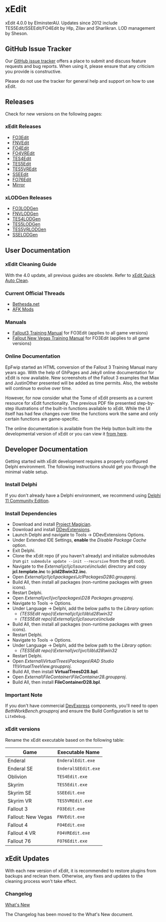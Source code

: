 # xEdit

xEdit 4.0.0 by ElminsterAU. Updates since 2012 include TES5Edit/SSEEdit/FO4Edit by Hlp, Zilav and Sharlikran. LOD management by Sheson.

## GitHub Issue Tracker

Our [GitHub issue tracker](https://github.com/TES5Edit/TES5Edit/issues) offers a place to submit and discuss feature requests and bug reports. When using it, please ensure that any criticism you provide is constructive.

Please do not use the tracker for general help and support on how to use xEdit.

## Releases

Check for new versions on the following pages:

### xEdit Releases

- [FO3Edit](http://www.nexusmods.com/fallout3/mods/637)
- [FNVEdit](http://www.nexusmods.com/newvegas/mods/34703)
- [FO4Edit](http://www.nexusmods.com/fallout4/mods/2737)
- [FO4VREdit](http://www.nexusmods.com/fallout4/mods/2737)
- [TES4Edit](http://www.nexusmods.com/oblivion/mods/11536)
- [TES5Edit](http://www.nexusmods.com/skyrim/mods/25859)
- [TES5VREdit](http://www.nexusmods.com/skyrim/mods/25859)
- [SSEEdit](http://www.nexusmods.com/skyrimspecialedition/mods/164)
- [FO76Edit](https://www.nexusmods.com/fallout76/mods/30)
- [Mirror](https://github.com/TES5Edit/TES5Edit/releases)

### xLODGen Releases

- [FO3LODGen](http://www.nexusmods.com/fallout3/mods/21174)
- [FNVLODGen](http://www.nexusmods.com/newvegas/mods/58562)
- [TES4LODGen](http://www.nexusmods.com/oblivion/mods/15781)
- [TES5LODGen](http://www.nexusmods.com/skyrim/mods/62698)
- [TES5VRLODGen](http://www.nexusmods.com/skyrim/mods/62698)
- [SSELODGen](http://www.nexusmods.com/skyrimspecialedition/mods/6642/?)

## User Documentation

### xEdit Cleaning Guide

With the 4.0 update, all previous guides are obsolete. Refer to [xEdit Quick Auto Clean](https://tes5edit.github.io/docs/7-mod-cleaning-and-error-checking.html#ThreeEasyStepstocleanMods).

### Current Official Threads

- [Bethesda.net](https://bethesda.net/community/topic/57570/relz-sseedit)
- [AFK Mods](https://afkmods.iguanadons.net/index.php?/topic/3750-wipz-tes5edit/)

### Manuals

- [Fallout3 Training Manual](https://www.nexusmods.com/fallout3/mods/8629) for FO3Edit (applies to all game versions)
- [Fallout New Vegas Training Manual](https://www.nexusmods.com/newvegas/mods/38413) for FO3Edit (applies to all game versions)

### Online Documentation

EpFwip started an HTML conversion of the Fallout 3 Training Manual many years ago. With the help of GhPages and Jekyll online documentation for xEdit is now available. New screenshots of the Fallout 3 examples that Miax and JustinOther presented will be added as time permits. Also, the website will continue to evolve over time.

However, for now consider what the Tome of xEdit presents as a current resource for xEdit functionality. The previous PDF file presented step-by-step illustrations of the built-in functions available to xEdit. While the UI itself has had few changes over time the functions work the same and only certain functions are game-specific.

The online documentation is available from the Help button built into the developmental version of xEdit or you can view it [from here](https://tes5edit.github.io/docs/).

## Developer Documentation

Getting started with xEdit development requires a properly configured Delphi environment. The following instructions should get you through the minimal viable setup.

### Install Delphi

If you don't already have a Delphi environment, we recommend using [Delphi 11 Community Edition](https://www.embarcadero.com/products/delphi/starter).

### Install Dependencies

- Download and install [Project Magician](https://www.uweraabe.de/Blog/downloads/download-info/project-magician/).
- Download and install [DDevExtensions](https://github.com/DelphiPraxis/DDevExtensions/releases).
- Launch Delphi and navigate to Tools &rarr; DDevExtensions Options.
- Under Extended IDE Settings, **enable** the _Disable Package Cache_ option.
- Exit Delphi.
- Clone the xEdit repo (if you haven't already) and initialize submodules (run `git submodule update --init --recursive` from the git root).
- Navigate to the _External\jcl\jcl\source\include\\_ directory and copy **jcl.template.inc** to **jcld28win32.inc**.
- Open _External\jcl\jcl\packages\JclPackagesD280.groupproj_.
- Build All, then install all packages (non-runtime packages with green icons).
- Restart Delphi.
- Open _External\jvcl\jvcl\packages\D28 Packages.groupproj_.
- Navigate to Tools &rarr; Options.
- Under Language &rarr; Delphi, add the below paths to the _Library_ option:
  - _{TES5Edit repo}\External\jcl\jcl\lib\d28\win32_
  - _{TES5Edit repo}\External\jcl\jcl\source\include_
- Build All, then install all packages (non-runtime packages with green icons).
- Restart Delphi.
- Navigate to Tools &rarr; Options.
- Under Language &rarr; Delphi, add the below path to the _Library_ option:
  - _{TES5Edit repo}\External\jvcl\jvcl\lib\d28\win32_
- Restart Delphi.
- Open _External\VirtualTrees\Packages\RAD Studio 11\VirtualTreeView.groupproj_.
- Build All, then install **VirtualTreesD28.bpl**.
- Open _External\FileContainer\FileContainer28.groupproj_.
- Build All, then install **FileContainerD28.bpl**.

### Important Note

If you don't have commercial [DevExpress](https://www.devexpress.com/) components, you'll need to open _BethWorkBench.groupproj_ and ensure the Build Configuration is set to `LiteDebug`.

### xEdit versions

Rename the xEdit executable based on the following table:

| Game               | Executable Name     |
|--------------------|---------------------|
| Enderal            | `EnderalEdit.exe`   |
| Enderal SE         | `EnderalSEEdit.exe` |
| Oblivion           | `TES4Edit.exe`      |
| Skyrim             | `TES5Edit.exe`      |
| Skyrim SE          | `SSEEdit.exe`       |
| Skyrim VR          | `TES5VREdit.exe`    |
| Fallout 3          | `FO3Edit.exe`       |
| Fallout: New Vegas | `FNVEdit.exe`       |
| Fallout 4          | `FO4Edit.exe`       |
| Fallout 4 VR       | `FO4VREdit.exe`     |
| Fallout 76         | `FO76Edit.exe`      |

## xEdit Updates

With each new version of xEdit, it is recommended to restore plugins from backups and reclean them. Otherwise, any fixes and updates to the cleaning process won't take effect.

### Changelog

[What's New](http://tes5edit.github.io/whatsnew.html)

The Changelog has been moved to the What's New document.
